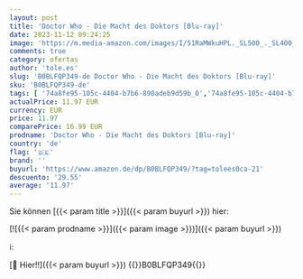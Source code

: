 ```yaml
---
layout: post
title: 'Doctor Who - Die Macht des Doktors [Blu-ray]'
date: 2023-11-12 09:24:25
image: 'https://m.media-amazon.com/images/I/51RaMWkuHPL._SL500_._SL400_.jpg'
comments: true
category: ofertas
author: 'tole.es'
slug: 'B0BLFQP349-de Doctor Who - Die Macht des Doktors [Blu-ray]'
sku: 'B0BLFQP349-de'
tags: [ '74a8fe95-105c-4404-b7b6-890adeb9d59b_0','74a8fe95-105c-4404-b7b6-890adeb9d59b_5401','Arborist Merchandising Root','Blu-Ray','Blu-ray','DVD & Blu-ray','Doctor Who 60 Jahre Jubiläum: Angebote auf DVD und Blu-ray','Featured Categories','Komödie & Unterhaltung','Self Service','Serien & TV-Produktionen','Shops','Special Features Stores','🇩🇪', ]
actualPrice: 11.97 EUR
currency: EUR
price: 11.97
comparePrice: 16.99 EUR
prodname: 'Doctor Who - Die Macht des Doktors [Blu-ray]'
country: 'de'
flag: '🇩🇪'
brand: ''
buyurl: 'https://www.amazon.de/dp/B0BLFQP349/?tag=tolees0ca-21'
descuento: '29.55'
average: '11.97'
---
```


Sie können [{{< param title >}}]({{< param buyurl >}}) hier:

[![{{< param prodname >}}]({{< param image >}})]({{< param buyurl >}})

ℹ️:


[🛒 Hier!!]({{< param buyurl >}})
{{<world>}}B0BLFQP349{{</world>}}
